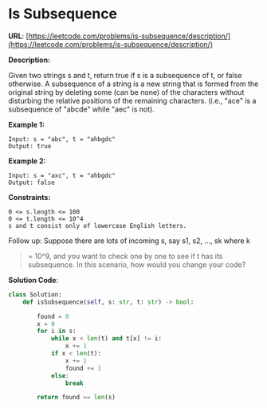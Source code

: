 # Is Subsequence
**URL**: [https://leetcode.com/problems/is-subsequence/description/](https://leetcode.com/problems/is-subsequence/description/)

**Description:**

Given two strings s and t, return true if s is a subsequence of t, or false
otherwise.
A subsequence of a string is a new string that is formed from the original
string by deleting some (can be none) of the characters without disturbing
the relative positions of the remaining characters. (i.e., "ace" is a
subsequence of "abcde" while "aec" is not).

 __Example 1:__
```
Input: s = "abc", t = "ahbgdc"
Output: true
```

 __Example 2:__
```
Input: s = "axc", t = "ahbgdc"
Output: false
```

 __Constraints:__
```
0 <= s.length <= 100
0 <= t.length <= 10^4
s and t consist only of lowercase English letters.
```
Follow up: Suppose there are lots of incoming s, say s1, s2, ..., sk where k
>= 10^9, and you want to check one by one to see if t has its subsequence. In
this scenario, how would you change your code?

**Solution Code**:
```python
class Solution:
    def isSubsequence(self, s: str, t: str) -> bool:

        found = 0
        x = 0
        for i in s:
            while x < len(t) and t[x] != i:
                x += 1
            if x < len(t):
                x += 1
                found += 1
            else:
                break

        return found == len(s)

```
